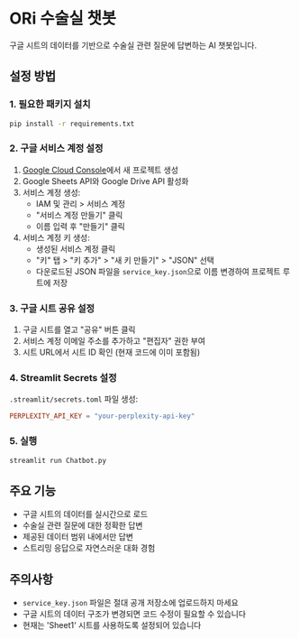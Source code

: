 # ORi 수술실 챗봇

구글 시트의 데이터를 기반으로 수술실 관련 질문에 답변하는 AI 챗봇입니다.

## 설정 방법

### 1. 필요한 패키지 설치
```bash
pip install -r requirements.txt
```

### 2. 구글 서비스 계정 설정

1. [Google Cloud Console](https://console.cloud.google.com/)에서 새 프로젝트 생성
2. Google Sheets API와 Google Drive API 활성화
3. 서비스 계정 생성:
   - IAM 및 관리 > 서비스 계정
   - "서비스 계정 만들기" 클릭
   - 이름 입력 후 "만들기" 클릭
4. 서비스 계정 키 생성:
   - 생성된 서비스 계정 클릭
   - "키" 탭 > "키 추가" > "새 키 만들기" > "JSON" 선택
   - 다운로드된 JSON 파일을 `service_key.json`으로 이름 변경하여 프로젝트 루트에 저장

### 3. 구글 시트 공유 설정

1. 구글 시트를 열고 "공유" 버튼 클릭
2. 서비스 계정 이메일 주소를 추가하고 "편집자" 권한 부여
3. 시트 URL에서 시트 ID 확인 (현재 코드에 이미 포함됨)

### 4. Streamlit Secrets 설정

`.streamlit/secrets.toml` 파일 생성:
```toml
PERPLEXITY_API_KEY = "your-perplexity-api-key"
```

### 5. 실행

```bash
streamlit run Chatbot.py
```

## 주요 기능

- 구글 시트의 데이터를 실시간으로 로드
- 수술실 관련 질문에 대한 정확한 답변
- 제공된 데이터 범위 내에서만 답변
- 스트리밍 응답으로 자연스러운 대화 경험

## 주의사항

- `service_key.json` 파일은 절대 공개 저장소에 업로드하지 마세요
- 구글 시트의 데이터 구조가 변경되면 코드 수정이 필요할 수 있습니다
- 현재는 'Sheet1' 시트를 사용하도록 설정되어 있습니다 

